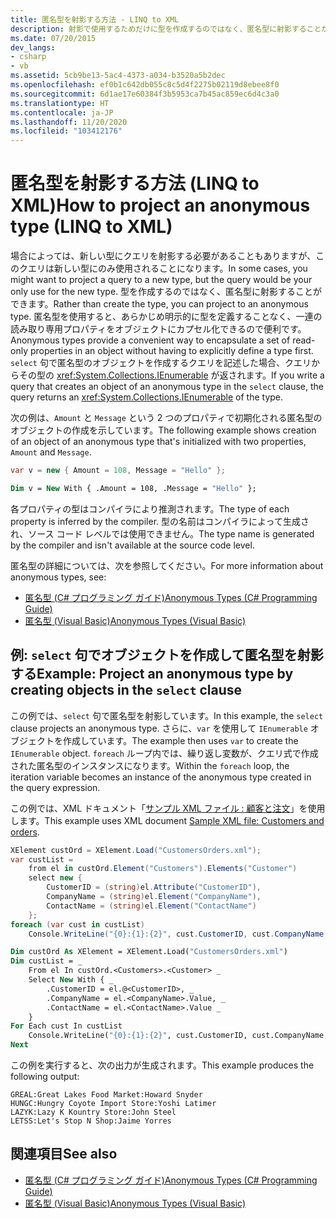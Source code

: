 ```yaml
---
title: 匿名型を射影する方法 - LINQ to XML
description: 射影で使用するためだけに型を作成するのではなく、匿名型に射影することができます。 この記事では、C# と Visual Basic の例を示します。
ms.date: 07/20/2015
dev_langs:
- csharp
- vb
ms.assetid: 5cb9be13-5ac4-4373-a034-b3520a5b2dec
ms.openlocfilehash: ef0b1c642db055c8c5d4f2275b02119d8ebee8f0
ms.sourcegitcommit: 6d1ae17e60384f3b5953ca7b45ac859ec6d4c3a0
ms.translationtype: HT
ms.contentlocale: ja-JP
ms.lasthandoff: 11/20/2020
ms.locfileid: "103412176"
---
```

# <a name="how-to-project-an-anonymous-type-linq-to-xml"></a><span data-ttu-id="1ca0c-104">匿名型を射影する方法 (LINQ to XML)</span><span class="sxs-lookup"><span data-stu-id="1ca0c-104">How to project an anonymous type (LINQ to XML)</span></span>

<span data-ttu-id="1ca0c-105">場合によっては、新しい型にクエリを射影する必要があることもありますが、このクエリは新しい型にのみ使用されることになります。</span><span class="sxs-lookup"><span data-stu-id="1ca0c-105">In some cases, you might want to project a query to a new type, but the query would be your only use for the new type.</span></span> <span data-ttu-id="1ca0c-106">型を作成するのではなく、匿名型に射影することができます。</span><span class="sxs-lookup"><span data-stu-id="1ca0c-106">Rather than create the type, you can project to an anonymous type.</span></span> <span data-ttu-id="1ca0c-107">匿名型を使用すると、あらかじめ明示的に型を定義することなく、一連の読み取り専用プロパティをオブジェクトにカプセル化できるので便利です。</span><span class="sxs-lookup"><span data-stu-id="1ca0c-107">Anonymous types provide a convenient way to encapsulate a set of read-only properties in an object without having to explicitly define a type first.</span></span> <span data-ttu-id="1ca0c-108">`select` 句で匿名型のオブジェクトを作成するクエリを記述した場合、クエリからその型の <xref:System.Collections.IEnumerable> が返されます。</span><span class="sxs-lookup"><span data-stu-id="1ca0c-108">If you write a query that creates an object of an anonymous type in the `select` clause, the query returns an <xref:System.Collections.IEnumerable> of the type.</span></span>

<span data-ttu-id="1ca0c-109">次の例は、`Amount` と `Message` という 2 つのプロパティで初期化される匿名型のオブジェクトの作成を示しています。</span><span class="sxs-lookup"><span data-stu-id="1ca0c-109">The following example shows creation of an object of an anonymous type that's initialized with two properties, `Amount` and `Message`.</span></span>

```csharp
var v = new { Amount = 108, Message = "Hello" };
```

```vb
Dim v = New With { .Amount = 108, .Message = "Hello" };
```

<span data-ttu-id="1ca0c-110">各プロパティの型はコンパイラにより推測されます。</span><span class="sxs-lookup"><span data-stu-id="1ca0c-110">The type of each property is inferred by the compiler.</span></span> <span data-ttu-id="1ca0c-111">型の名前はコンパイラによって生成され、ソース コード レベルでは使用できません。</span><span class="sxs-lookup"><span data-stu-id="1ca0c-111">The type name is generated by the compiler and isn't available at the source code level.</span></span>

<span data-ttu-id="1ca0c-112">匿名型の詳細については、次を参照してください。</span><span class="sxs-lookup"><span data-stu-id="1ca0c-112">For more information about anonymous types, see:</span></span>

- [<span data-ttu-id="1ca0c-113">匿名型 (C# プログラミング ガイド)</span><span class="sxs-lookup"><span data-stu-id="1ca0c-113">Anonymous Types (C# Programming Guide)</span></span>](../../csharp/programming-guide/classes-and-structs/anonymous-types.md)
- [<span data-ttu-id="1ca0c-114">匿名型 (Visual Basic)</span><span class="sxs-lookup"><span data-stu-id="1ca0c-114">Anonymous Types (Visual Basic)</span></span>](../../visual-basic/programming-guide/language-features/objects-and-classes/anonymous-types.md)

## <a name="example-project-an-anonymous-type-by-creating-objects-in-the-select-clause"></a><span data-ttu-id="1ca0c-115">例: `select` 句でオブジェクトを作成して匿名型を射影する</span><span class="sxs-lookup"><span data-stu-id="1ca0c-115">Example: Project an anonymous type by creating objects in the `select` clause</span></span>

<span data-ttu-id="1ca0c-116">この例では、`select` 句で匿名型を射影しています。</span><span class="sxs-lookup"><span data-stu-id="1ca0c-116">In this example, the `select` clause projects an anonymous type.</span></span> <span data-ttu-id="1ca0c-117">さらに、`var` を使用して `IEnumerable` オブジェクトを作成しています。</span><span class="sxs-lookup"><span data-stu-id="1ca0c-117">The example then uses `var` to create the `IEnumerable` object.</span></span> <span data-ttu-id="1ca0c-118">`foreach` ループ内では、繰り返し変数が、クエリ式で作成された匿名型のインスタンスになります。</span><span class="sxs-lookup"><span data-stu-id="1ca0c-118">Within the `foreach` loop, the iteration variable becomes an instance of the anonymous type created in the query expression.</span></span>

<span data-ttu-id="1ca0c-119">この例では、XML ドキュメント「[サンプル XML ファイル : 顧客と注文](sample-xml-file-customers-orders.md)」を使用します。</span><span class="sxs-lookup"><span data-stu-id="1ca0c-119">This example uses XML document [Sample XML file: Customers and orders](sample-xml-file-customers-orders.md).</span></span>

```csharp
XElement custOrd = XElement.Load("CustomersOrders.xml");
var custList =
    from el in custOrd.Element("Customers").Elements("Customer")
    select new {
        CustomerID = (string)el.Attribute("CustomerID"),
        CompanyName = (string)el.Element("CompanyName"),
        ContactName = (string)el.Element("ContactName")
    };
foreach (var cust in custList)
    Console.WriteLine("{0}:{1}:{2}", cust.CustomerID, cust.CompanyName, cust.ContactName);
```

```vb
Dim custOrd As XElement = XElement.Load("CustomersOrders.xml")
Dim custList = _
    From el In custOrd.<Customers>.<Customer> _
    Select New With { _
        .CustomerID = el.@<CustomerID>, _
        .CompanyName = el.<CompanyName>.Value, _
        .ContactName = el.<ContactName>.Value _
    }
For Each cust In custList
    Console.WriteLine("{0}:{1}:{2}", cust.CustomerID, cust.CompanyName, cust.ContactName)
Next
```

<span data-ttu-id="1ca0c-120">この例を実行すると、次の出力が生成されます。</span><span class="sxs-lookup"><span data-stu-id="1ca0c-120">This example produces the following output:</span></span>

```output
GREAL:Great Lakes Food Market:Howard Snyder
HUNGC:Hungry Coyote Import Store:Yoshi Latimer
LAZYK:Lazy K Kountry Store:John Steel
LETSS:Let's Stop N Shop:Jaime Yorres
```

## <a name="see-also"></a><span data-ttu-id="1ca0c-121">関連項目</span><span class="sxs-lookup"><span data-stu-id="1ca0c-121">See also</span></span>

- [<span data-ttu-id="1ca0c-122">匿名型 (C# プログラミング ガイド)</span><span class="sxs-lookup"><span data-stu-id="1ca0c-122">Anonymous Types (C# Programming Guide)</span></span>](../../csharp/programming-guide/classes-and-structs/anonymous-types.md)
- [<span data-ttu-id="1ca0c-123">匿名型 (Visual Basic)</span><span class="sxs-lookup"><span data-stu-id="1ca0c-123">Anonymous Types (Visual Basic)</span></span>](../../visual-basic/programming-guide/language-features/objects-and-classes/anonymous-types.md)
